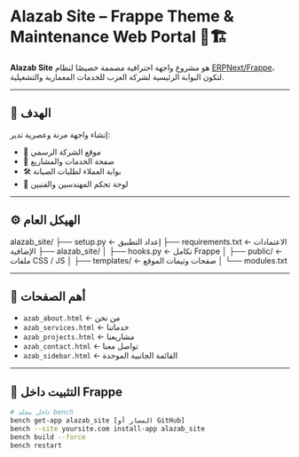 
# Alazab Site – Frappe Theme & Maintenance Web Portal 🚧🏗️

**Alazab Site** هو مشروع واجهة احترافية مصممة خصيصًا لنظام [ERPNext/Frappe](https://frappe.io)، لتكون البوابة الرئيسية لشركة العزب للخدمات المعمارية والتشغيلية.

---

## 🎯 الهدف

إنشاء واجهة مرنة وعصرية تدير:

- 🏢 موقع الشركة الرسمي
- 📑 صفحة الخدمات والمشاريع
- 🛠️ بوابة العملاء لطلبات الصيانة
- 🧰 لوحة تحكم المهندسين والفنيين

---

## ⚙️ الهيكل العام


alazab_site/
├── setup.py ← إعداد التطبيق
├── requirements.txt ← الاعتمادات الإضافية
├── alazab_site/
│ ├── hooks.py ← تكامل Frappe
│ ├── public/ ← ملفات CSS / JS
│ ├── templates/ ← صفحات وثيمات الموقع
│ └── modules.txt


---

## 🧱 أهم الصفحات

- `azab_about.html`     ← من نحن
- `azab_services.html`  ← خدماتنا
- `azab_projects.html`  ← مشاريعنا
- `azab_contact.html`   ← تواصل معنا
- `azab_sidebar.html`   ← القائمة الجانبية الموحدة

---

## 🚀 التثبيت داخل Frappe

```bash
# داخل مجلد bench
bench get-app alazab_site [المسار أو GitHub]
bench --site yoursite.com install-app alazab_site
bench build --force
bench restart
